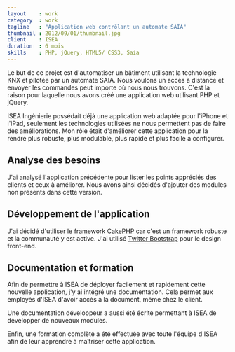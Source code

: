 ```yaml
---
layout    : work
category  : work
tagline   : "Application web contrôlant un automate SAIA"
thumbnail : 2012/09/01/thumbnail.jpg
client    : ISEA
duration  : 6 mois
skills    : PHP, jQuery, HTML5/ CSS3, Saia
---
```


Le but de ce projet est d'automatiser un bâtiment utilisant la technologie KNX et pilotée par un automate SAIA. Nous voulons un   accès à distance et envoyer les commandes peut importe où nous nous trouvons. C'est la raison pour laquelle nous avons créé une application web utilisant PHP et jQuery.

ISEA Ingénierie possédait déjà une application web adaptée pour l'iPhone et l'iPad, seulement les technologies utilisées ne nous permettent pas de faire des améliorations. Mon rôle était d'améliorer cette application pour la rendre plus robuste, plus modulable, plus rapide et plus facile à configurer.

## Analyse des besoins

J'ai analysé l'application précédente pour lister les points appréciés des clients et ceux à améliorer. Nous avons ainsi décidés d'ajouter des modules non présents dans cette version.

## Développement de l'application

J'ai décidé d'utiliser le framework [CakePHP](http://cakephp.org/) car c'est un framework robuste et la communauté y est active. J'ai utilisé  [Twitter Bootstrap](http://twitter.github.io/bootstrap/) pour le design front-end.

## Documentation et formation

Afin de permettre à ISEA de déployer facilement et rapidement cette nouvelle application, j'y ai intégré une documentation. Cela permet aux employés d'ISEA d'avoir accès à la document, même chez le client.

Une documentation développeur a aussi été écrite permettant à ISEA de développer de nouveaux modules.

Enfin, une formation complète a été effectuée avec toute l'équipe d'ISEA afin de leur apprendre à maîtriser cette application.